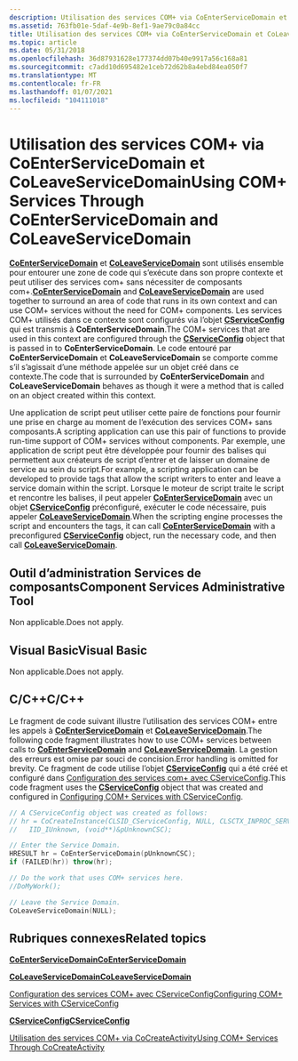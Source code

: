 ```yaml
---
description: Utilisation des services COM+ via CoEnterServiceDomain et CoLeaveServiceDomain
ms.assetid: 763fb01e-5daf-4e9b-8ef1-9ae79c0a84cc
title: Utilisation des services COM+ via CoEnterServiceDomain et CoLeaveServiceDomain
ms.topic: article
ms.date: 05/31/2018
ms.openlocfilehash: 36d87931628e177374dd07b40e9917a56c168a81
ms.sourcegitcommit: c7add10d695482e1ceb72d62b8a4ebd84ea050f7
ms.translationtype: MT
ms.contentlocale: fr-FR
ms.lasthandoff: 01/07/2021
ms.locfileid: "104111018"
---
```

# <a name="using-com-services-through-coenterservicedomain-and-coleaveservicedomain"></a><span data-ttu-id="3491b-103">Utilisation des services COM+ via CoEnterServiceDomain et CoLeaveServiceDomain</span><span class="sxs-lookup"><span data-stu-id="3491b-103">Using COM+ Services Through CoEnterServiceDomain and CoLeaveServiceDomain</span></span>

<span data-ttu-id="3491b-104">[**CoEnterServiceDomain**](/windows/desktop/api/ComSvcs/nf-comsvcs-coenterservicedomain) et [**CoLeaveServiceDomain**](/windows/desktop/api/ComSvcs/nf-comsvcs-coleaveservicedomain) sont utilisés ensemble pour entourer une zone de code qui s’exécute dans son propre contexte et peut utiliser des services com+ sans nécessiter de composants com+.</span><span class="sxs-lookup"><span data-stu-id="3491b-104">[**CoEnterServiceDomain**](/windows/desktop/api/ComSvcs/nf-comsvcs-coenterservicedomain) and [**CoLeaveServiceDomain**](/windows/desktop/api/ComSvcs/nf-comsvcs-coleaveservicedomain) are used together to surround an area of code that runs in its own context and can use COM+ services without the need for COM+ components.</span></span> <span data-ttu-id="3491b-105">Les services COM+ utilisés dans ce contexte sont configurés via l’objet [**CServiceConfig**](cserviceconfig.md) qui est transmis à **CoEnterServiceDomain**.</span><span class="sxs-lookup"><span data-stu-id="3491b-105">The COM+ services that are used in this context are configured through the [**CServiceConfig**](cserviceconfig.md) object that is passed in to **CoEnterServiceDomain**.</span></span> <span data-ttu-id="3491b-106">Le code entouré par **CoEnterServiceDomain** et **CoLeaveServiceDomain** se comporte comme s’il s’agissait d’une méthode appelée sur un objet créé dans ce contexte.</span><span class="sxs-lookup"><span data-stu-id="3491b-106">The code that is surrounded by **CoEnterServiceDomain** and **CoLeaveServiceDomain** behaves as though it were a method that is called on an object created within this context.</span></span>

<span data-ttu-id="3491b-107">Une application de script peut utiliser cette paire de fonctions pour fournir une prise en charge au moment de l’exécution des services COM+ sans composants.</span><span class="sxs-lookup"><span data-stu-id="3491b-107">A scripting application can use this pair of functions to provide run-time support of COM+ services without components.</span></span> <span data-ttu-id="3491b-108">Par exemple, une application de script peut être développée pour fournir des balises qui permettent aux créateurs de script d’entrer et de laisser un domaine de service au sein du script.</span><span class="sxs-lookup"><span data-stu-id="3491b-108">For example, a scripting application can be developed to provide tags that allow the script writers to enter and leave a service domain within the script.</span></span> <span data-ttu-id="3491b-109">Lorsque le moteur de script traite le script et rencontre les balises, il peut appeler [**CoEnterServiceDomain**](/windows/desktop/api/ComSvcs/nf-comsvcs-coenterservicedomain) avec un objet [**CServiceConfig**](cserviceconfig.md) préconfiguré, exécuter le code nécessaire, puis appeler [**CoLeaveServiceDomain**](/windows/desktop/api/ComSvcs/nf-comsvcs-coleaveservicedomain).</span><span class="sxs-lookup"><span data-stu-id="3491b-109">When the scripting engine processes the script and encounters the tags, it can call [**CoEnterServiceDomain**](/windows/desktop/api/ComSvcs/nf-comsvcs-coenterservicedomain) with a preconfigured [**CServiceConfig**](cserviceconfig.md) object, run the necessary code, and then call [**CoLeaveServiceDomain**](/windows/desktop/api/ComSvcs/nf-comsvcs-coleaveservicedomain).</span></span>

## <a name="component-services-administrative-tool"></a><span data-ttu-id="3491b-110">Outil d’administration Services de composants</span><span class="sxs-lookup"><span data-stu-id="3491b-110">Component Services Administrative Tool</span></span>

<span data-ttu-id="3491b-111">Non applicable.</span><span class="sxs-lookup"><span data-stu-id="3491b-111">Does not apply.</span></span>

## <a name="visual-basic"></a><span data-ttu-id="3491b-112">Visual Basic</span><span class="sxs-lookup"><span data-stu-id="3491b-112">Visual Basic</span></span>

<span data-ttu-id="3491b-113">Non applicable.</span><span class="sxs-lookup"><span data-stu-id="3491b-113">Does not apply.</span></span>

## <a name="cc"></a><span data-ttu-id="3491b-114">C/C++</span><span class="sxs-lookup"><span data-stu-id="3491b-114">C/C++</span></span>

<span data-ttu-id="3491b-115">Le fragment de code suivant illustre l’utilisation des services COM+ entre les appels à [**CoEnterServiceDomain**](/windows/desktop/api/ComSvcs/nf-comsvcs-coenterservicedomain) et [**CoLeaveServiceDomain**](/windows/desktop/api/ComSvcs/nf-comsvcs-coleaveservicedomain).</span><span class="sxs-lookup"><span data-stu-id="3491b-115">The following code fragment illustrates how to use COM+ services between calls to [**CoEnterServiceDomain**](/windows/desktop/api/ComSvcs/nf-comsvcs-coenterservicedomain) and [**CoLeaveServiceDomain**](/windows/desktop/api/ComSvcs/nf-comsvcs-coleaveservicedomain).</span></span> <span data-ttu-id="3491b-116">La gestion des erreurs est omise par souci de concision.</span><span class="sxs-lookup"><span data-stu-id="3491b-116">Error handling is omitted for brevity.</span></span> <span data-ttu-id="3491b-117">Ce fragment de code utilise l’objet [**CServiceConfig**](cserviceconfig.md) qui a été créé et configuré dans [Configuration des services com+ avec CServiceConfig](configuring-com--services-with-cserviceconfig.md).</span><span class="sxs-lookup"><span data-stu-id="3491b-117">This code fragment uses the [**CServiceConfig**](cserviceconfig.md) object that was created and configured in [Configuring COM+ Services with CServiceConfig](configuring-com--services-with-cserviceconfig.md).</span></span>


```C++
// A CServiceConfig object was created as follows:
// hr = CoCreateInstance(CLSID_CServiceConfig, NULL, CLSCTX_INPROC_SERVER, 
//   IID_IUnknown, (void**)&pUnknownCSC);

// Enter the Service Domain.
HRESULT hr = CoEnterServiceDomain(pUnknownCSC);
if (FAILED(hr)) throw(hr);

// Do the work that uses COM+ services here.
//DoMyWork();

// Leave the Service Domain.
CoLeaveServiceDomain(NULL);
```



## <a name="related-topics"></a><span data-ttu-id="3491b-118">Rubriques connexes</span><span class="sxs-lookup"><span data-stu-id="3491b-118">Related topics</span></span>

<dl> <dt>

[<span data-ttu-id="3491b-119">**CoEnterServiceDomain**</span><span class="sxs-lookup"><span data-stu-id="3491b-119">**CoEnterServiceDomain**</span></span>](/windows/desktop/api/ComSvcs/nf-comsvcs-coenterservicedomain)
</dt> <dt>

[<span data-ttu-id="3491b-120">**CoLeaveServiceDomain**</span><span class="sxs-lookup"><span data-stu-id="3491b-120">**CoLeaveServiceDomain**</span></span>](/windows/desktop/api/ComSvcs/nf-comsvcs-coleaveservicedomain)
</dt> <dt>

[<span data-ttu-id="3491b-121">Configuration des services COM+ avec CServiceConfig</span><span class="sxs-lookup"><span data-stu-id="3491b-121">Configuring COM+ Services with CServiceConfig</span></span>](configuring-com--services-with-cserviceconfig.md)
</dt> <dt>

[<span data-ttu-id="3491b-122">**CServiceConfig**</span><span class="sxs-lookup"><span data-stu-id="3491b-122">**CServiceConfig**</span></span>](cserviceconfig.md)
</dt> <dt>

[<span data-ttu-id="3491b-123">Utilisation des services COM+ via CoCreateActivity</span><span class="sxs-lookup"><span data-stu-id="3491b-123">Using COM+ Services Through CoCreateActivity</span></span>](using-com--services-through-cocreateactivity.md)
</dt> </dl>

 

 



